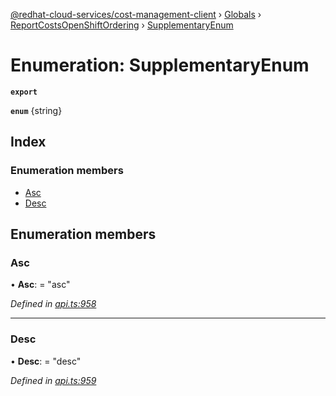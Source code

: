 [@redhat-cloud-services/cost-management-client](../README.md) › [Globals](../globals.md) › [ReportCostsOpenShiftOrdering](../modules/reportcostsopenshiftordering.md) › [SupplementaryEnum](reportcostsopenshiftordering.supplementaryenum.md)

# Enumeration: SupplementaryEnum

**`export`** 

**`enum`** {string}

## Index

### Enumeration members

* [Asc](reportcostsopenshiftordering.supplementaryenum.md#asc)
* [Desc](reportcostsopenshiftordering.supplementaryenum.md#desc)

## Enumeration members

###  Asc

• **Asc**: = "asc"

*Defined in [api.ts:958](https://github.com/RedHatInsights/javascript-clients/blob/master/packages/cost-management/api.ts#L958)*

___

###  Desc

• **Desc**: = "desc"

*Defined in [api.ts:959](https://github.com/RedHatInsights/javascript-clients/blob/master/packages/cost-management/api.ts#L959)*
